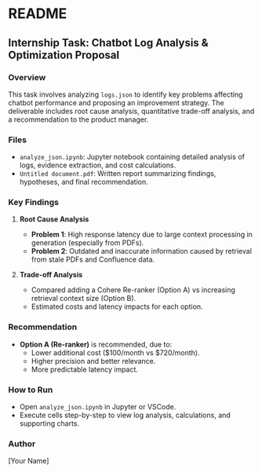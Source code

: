 # README

## Internship Task: Chatbot Log Analysis & Optimization Proposal

### Overview
This task involves analyzing `logs.json` to identify key problems affecting chatbot performance and proposing an improvement strategy. The deliverable includes root cause analysis, quantitative trade-off analysis, and a recommendation to the product manager.

### Files
- `analyze_json.ipynb`: Jupyter notebook containing detailed analysis of logs, evidence extraction, and cost calculations.
- `Untitled document.pdf`: Written report summarizing findings, hypotheses, and final recommendation.

### Key Findings
1. **Root Cause Analysis**
   - **Problem 1**: High response latency due to large context processing in generation (especially from PDFs).
   - **Problem 2**: Outdated and inaccurate information caused by retrieval from stale PDFs and Confluence data.

2. **Trade-off Analysis**
   - Compared adding a Cohere Re-ranker (Option A) vs increasing retrieval context size (Option B).
   - Estimated costs and latency impacts for each option.

### Recommendation
- **Option A (Re-ranker)** is recommended, due to:
  - Lower additional cost ($100/month vs $720/month).
  - Higher precision and better relevance.
  - More predictable latency impact.

### How to Run
- Open `analyze_json.ipynb` in Jupyter or VSCode.
- Execute cells step-by-step to view log analysis, calculations, and supporting charts.

### Author
[Your Name]
